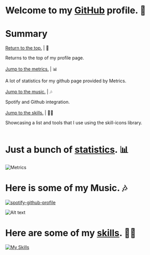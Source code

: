 # Welcome to my <a id="welcome" href="https://github.com/jumalley">GitHub</a> profile. 🏡

# Summary
<a href="#welcome">Return to the top.</a> | 🏡
<p>Returns to the top of my profile page.<br/><br>
<a href="#metrics">Jump to the metrics.</a> | 📊
<p>A lot of statistics for my github page provided by Metrics.<br/><br>
<a href="#music">Jump to the music.</a> | 🎶
<p>Spotify and Github integration.<br/><br>
<a href="#skills">Jump to the skills.</a> | 🤹‍♂️
<P>Showcasing a list and tools that I use using the skill-icons library.<br/><br>

# Just a bunch of <a id="metrics" href="https://github.com/lowlighter/metrics">statistics</a>. 📊

![Metrics](https://metrics.lecoq.io/jumalley?template=classic&isocalendar=1&languages=1&lines=1&stars=1&achievements=1&repositories=1&notable=1&activity=1&fortune=1&base=header%2C%20activity%2C%20community%2C%20repositories%2C%20metadata&base.indepth=false&base.hireable=false&base.skip=false&repositories.batch=100&repositories.forks=false&repositories.affiliations=owner&isocalendar=false&isocalendar.duration=half-year&languages=false&languages.limit=8&languages.threshold=0%25&languages.other=false&languages.colors=github&languages.sections=most-used&languages.indepth=false&languages.analysis.timeout=15&languages.analysis.timeout.repositories=7.5&languages.categories=markup%2C%20programming&languages.recent.categories=markup%2C%20programming&languages.recent.load=300&languages.recent.days=14&lines=false&lines.sections=base&lines.repositories.limit=4&lines.history.limit=1&stars=false&stars.limit=4&repositories=false&repositories.pinned=0&repositories.starred=0&repositories.random=0&repositories.order=featured%2C%20pinned%2C%20starred%2C%20random&achievements=false&achievements.threshold=C&achievements.secrets=true&achievements.display=detailed&achievements.limit=0&notable=false&notable.from=organization&notable.repositories=false&notable.indepth=false&notable.types=commit&notable.self=false&activity=false&activity.limit=5&activity.load=300&activity.days=14&activity.visibility=all&activity.timestamps=false&activity.filter=all&fortune=false&config.timezone=Europe%2FParis&config.twemoji=true)

# Here is some of my <a id="music">Music</a>. 🎶

[![spotify-github-profile](https://spotify-github-profile.vercel.app/api/view?uid=c3f6knsep3epsxyd71mzwj4t2&cover_image=true&theme=novatorem&show_offline=true&background_color=121212&interchange=false&bar_color=53b14f&bar_color_cover=true)](https://spotify-github-profile.vercel.app/api/view?uid=c3f6knsep3epsxyd71mzwj4t2&redirect=true)

![Alt text](https://spotify-recently-played-readme.vercel.app/api?user=c3f6knsep3epsxyd71mzwj4t2)

# Here are some of my <a id="skills" href="https://github.com/tandpfun/skill-icons">skills</a>. 🤹‍♂️

[![My Skills](https://skillicons.dev/icons?i=atom,js,html,css,arduino,c,cpp,codepen,discord,bots,eclipse,figma,git,github,githubactions,jquery,lua,mongodb,mysql,nodejs,nuxtjs,php,powershell,processing,py,stackoverflow,symfony,ts,wordpress,xd)](https://skillicons.dev)
